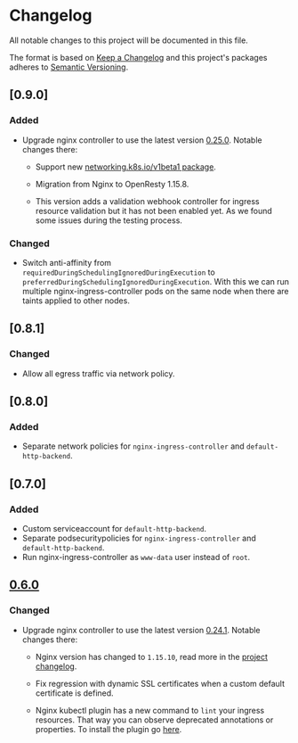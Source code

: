 # Changelog

All notable changes to this project will be documented in this file.

The format is based on [Keep a Changelog](http://keepachangelog.com/en/1.0.0/)
and this project's packages adheres to [Semantic Versioning](http://semver.org/spec/v2.0.0.html).

## [0.9.0]

### Added

- Upgrade nginx controller to use the latest version [0.25.0](https://github.com/kubernetes/ingress-nginx/releases/tag/nginx-0.25.0). Notable changes there:

    - Support new [networking.k8s.io/v1beta1 package](https://github.com/kubernetes/ingress-nginx/pull/4127).

    - Migration from Nginx to OpenResty 1.15.8.

    - This version adds a validation webhook controller for ingress resource validation but it has not been enabled yet. As we found some issues during the testing process.

### Changed

- Switch anti-affinity from `requiredDuringSchedulingIgnoredDuringExecution` to `preferredDuringSchedulingIgnoredDuringExecution`. With this we can run multiple nginx-ingress-controller pods on the same node when there are taints applied to other nodes.

## [0.8.1]

### Changed

- Allow all egress traffic via network policy.

## [0.8.0]

### Added

- Separate network policies for `nginx-ingress-controller` and `default-http-backend`.

## [0.7.0]

### Added

- Custom serviceaccount for `default-http-backend`.
- Separate podsecuritypolicies for `nginx-ingress-controller` and `default-http-backend`.
- Run nginx-ingress-controller as `www-data` user instead of `root`.

## [0.6.0]

### Changed

- Upgrade nginx controller to use the latest version [0.24.1](https://github.com/kubernetes/ingress-nginx/releases/tag/nginx-0.24.1). Notable changes there:

    - Nginx version has changed to `1.15.10`, read more in the [project changelog](https://nginx.org/en/CHANGES).

    - Fix regression with dynamic SSL certificates when a custom default certificate is defined.

    - Nginx kubectl plugin has a new command to `lint` your ingress resources. That way you can observe deprecated annotations or properties. To install the plugin go [here](https://github.com/kubernetes/ingress-nginx/blob/29f7d9a77ade24a7366ef4a6f258b8aeef50678c/docs/kubectl-plugin.md).

[0.6.0]: https://github.com/giantswarm/kubernetes-nginx-ingress-controller/pull/90
